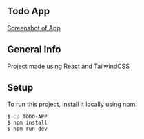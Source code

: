 ## Todo App

[Screenshot of App](src/assets/screenshot.png)

## General Info

Project made using React and TailwindCSS

## Setup

To run this project, install it locally using npm:

```
$ cd TODO-APP
$ npm install
$ npm run dev
```

